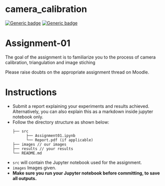 # camera_calibration


[![Generic badge](https://img.shields.io/badge/CV-Assignment:1-BLUE.svg)](https://shields.io/)
[![Generic badge](https://img.shields.io/badge/DUE-23:59hrs,29/01/2023-RED.svg)](https://shields.io/)

# Assignment-01
The goal of the assignment is to familiarize you to the process of camera calibration, triangulation and image stiching

Please raise doubts on the appropriate assignment thread on Moodle.

# Instructions
- Submit a report explaining your experiments and results achieved. Alternatively, you can also explain this as a markdown inside jupyter notebook only. 
- Follow the directory structure as shown below: 
  ```
  ├── src           
        ├── Assignment01.ipynb
        └── Report.pdf (if applicable)
  ├── images // our images
  ├── results // your results
  └── README.md
  ```
- `src` will contain the Jupyter notebook used for the assignment.
- `images` Images given.
- **Make sure you run your Jupyter notebook before committing, to save all outputs.**
